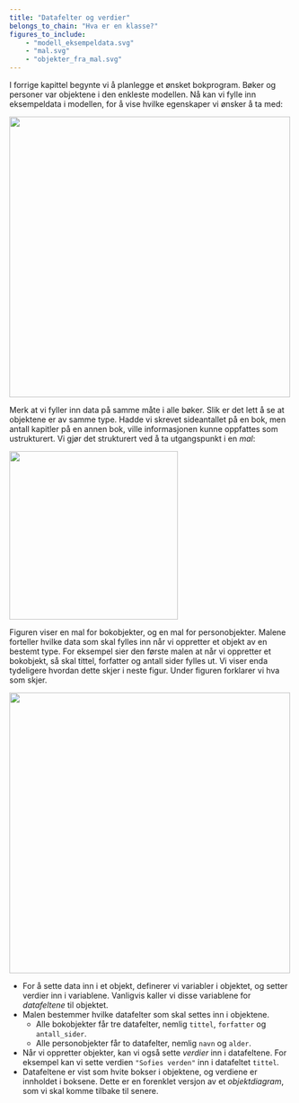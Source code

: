 ```yaml
---
title: "Datafelter og verdier"
belongs_to_chain: "Hva er en klasse?"
figures_to_include:
	- "modell_eksempeldata.svg"
	- "mal.svg"
	- "objekter_fra_mal.svg"
---
```


I forrige kapittel begynte vi å planlegge et ønsket bokprogram. Bøker og personer var objektene i den enkleste modellen. Nå kan vi fylle inn eksempeldata i modellen, for å vise hvilke egenskaper vi ønsker å ta med: 

<img src="/media/markdowncontent/assosiated_files/modell_eksempeldata.svg" width="500">

Merk at vi fyller inn data på samme måte i alle bøker. Slik er det lett å se at objektene er av samme type. Hadde vi skrevet sideantallet på en bok, men antall kapitler på en annen bok, ville informasjonen kunne oppfattes som ustrukturert. Vi gjør det strukturert ved å ta utgangspunkt i en *mal*:

<img src="/media/markdowncontent/assosiated_files/mal.svg" width="300">

Figuren viser en mal for bokobjekter, og en mal for personobjekter. Malene forteller hvilke data som skal fylles inn når vi oppretter et objekt av en bestemt type. For eksempel sier den første malen at når vi oppretter et bokobjekt, så skal tittel, forfatter og antall sider fylles ut. Vi viser enda tydeligere hvordan dette skjer i neste figur. Under figuren forklarer vi hva som skjer. 

<img src="/media/markdowncontent/assosiated_files/objekter_fra_mal.svg" width="500">

* For å sette data inn i et objekt, definerer vi variabler i objektet, og setter verdier inn i variablene. Vanligvis kaller vi disse variablene for *datafeltene* til objektet. 
* Malen bestemmer hvilke datafelter som skal settes inn i objektene.
	- Alle bokobjekter får tre datafelter, nemlig `tittel`, `forfatter` og `antall_sider`.
	- Alle personobjekter får to datafelter, nemlig `navn` og `alder`.
* Når vi oppretter objekter, kan vi også sette *verdier* inn i datafeltene. For eksempel kan vi sette verdien `"Sofies verden"` inn i datafeltet `tittel`.
* Datafeltene er vist som hvite bokser i objektene, og verdiene er innholdet i boksene. Dette er en forenklet versjon av et *objektdiagram*, som vi skal komme tilbake til senere. 


